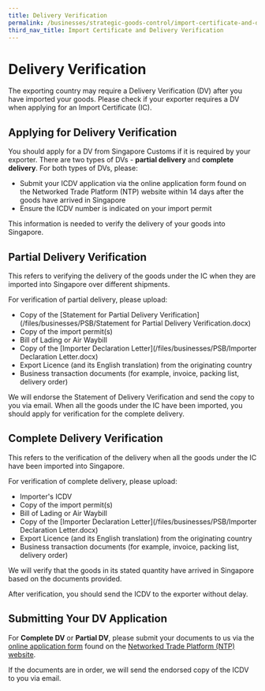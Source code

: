 ```yaml
---
title: Delivery Verification
permalink: /businesses/strategic-goods-control/import-certificate-and-delivery-verification/delivery-verification
third_nav_title: Import Certificate and Delivery Verification
---
```

# Delivery Verification

The exporting country may require a Delivery Verification (DV) after you have imported your goods. Please check if your exporter requires a DV when applying for an Import Certificate (IC).

## Applying for Delivery Verification

You should apply for a DV from Singapore Customs if it is required by your exporter. There are two types of DVs - **partial delivery**  and  **complete delivery**. For both types of DVs, please:

-   Submit your ICDV application via the online application form found on the Networked Trade Platform (NTP) website within 14 days after the goods have arrived in Singapore
-   Ensure the ICDV number is indicated on your import permit

This information is needed to verify the delivery of your goods into Singapore.

## Partial Delivery Verification

This refers to verifying the delivery of the goods under the IC when they are imported into Singapore over different shipments.

For verification of partial delivery, please upload:

-   Copy of the  [Statement for Partial Delivery Verification](/files/businesses/PSB/Statement for Partial Delivery Verification.docx)
-   Copy of the import permit(s)
-   Bill of Lading or Air Waybill
-   Copy of the [Importer Declaration Letter](/files/businesses/PSB/Importer Declaration Letter.docx)
-   Export Licence (and its English translation) from the originating country
-   Business transaction documents (for example, invoice, packing list, delivery order)

We will endorse the Statement of Delivery Verification and send the copy to you via email. When all the goods under the IC have been imported, you should apply for verification for the complete delivery.

## Complete Delivery Verification

This refers to the verification of the delivery when all the goods under the IC have been imported into Singapore.

For verification of complete delivery, please upload:

-   Importer's ICDV
-   Copy of the import permit(s)
-   Bill of Lading or Air Waybill
-   Copy of the  [Importer Declaration Letter](/files/businesses/PSB/Importer Declaration Letter.docx)
-   Export Licence (and its English translation) from the originating country
-   Business transaction documents (for example, invoice, packing list, delivery order)

We will verify that the goods in its stated quantity have arrived in Singapore based on the documents provided.

After verification, you should send the ICDV to the exporter without delay.

## Submitting Your DV Application

For **Complete DV** or **Partial DV**, please submit your documents to us via the [online application form](https://form.gov.sg/#!/60408fffd83b890011c7f8ab) found on the [Networked Trade Platform (NTP) website](http://www.ntp.gov.sg/).

If the documents are in order, we will send the endorsed copy of the ICDV to you via email.